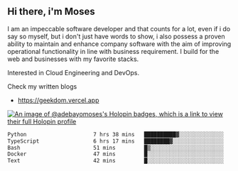 ## Hi there, i'm Moses

I am an impeccable software developer and that counts for a lot, even if i do say so myself, but i don't just have words to show, i also possess a proven ability to maintain and enhance company software with the aim of improving operational functionality in line with business requirement. I build for the web and businesses with my favorite stacks.

Interested in Cloud Engineering and DevOps.

Check my written blogs
- https://geekdom.vercel.app

[![An image of @adebayomoses's Holopin badges, which is a link to view their full Holopin profile](https://holopin.me/adebayomoses)](https://holopin.io/@adebayomoses)

<!--START_SECTION:waka-->

```txt
Python                     7 hrs 38 mins   ██████████▓░░░░░░░░░░░░░░   42.74 %
TypeScript                 6 hrs 17 mins   ████████▓░░░░░░░░░░░░░░░░   35.18 %
Bash                       51 mins         █▒░░░░░░░░░░░░░░░░░░░░░░░   04.77 %
Docker                     47 mins         █░░░░░░░░░░░░░░░░░░░░░░░░   04.46 %
Text                       42 mins         █░░░░░░░░░░░░░░░░░░░░░░░░   04.00 %
```

<!--END_SECTION:waka-->
